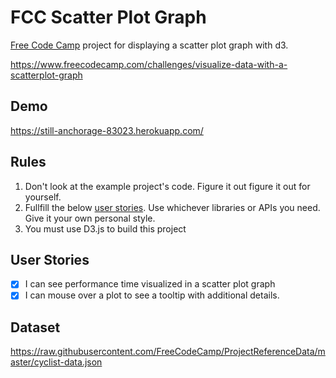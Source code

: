 # FCC Scatter Plot Graph

[Free Code Camp](https://www.freecodecamp.com/) project for displaying a
scatter plot graph with d3.

https://www.freecodecamp.com/challenges/visualize-data-with-a-scatterplot-graph

## Demo

https://still-anchorage-83023.herokuapp.com/

## Rules

1. Don't look at the example project's code. Figure it out figure it out for
   yourself.
2. Fullfill the below [user stories](#user-stories). Use whichever libraries
   or APIs you need.  Give it your own personal style.
3. You must use D3.js to build this project

## User Stories

- [X] I can see performance time visualized in a scatter plot graph
- [X] I can mouse over a plot to see a tooltip with additional details.

## Dataset

https://raw.githubusercontent.com/FreeCodeCamp/ProjectReferenceData/master/cyclist-data.json
